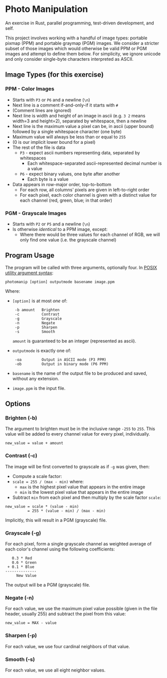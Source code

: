 # Photo Manipulation
An exercise in Rust, parallel programming, test-driven development, and self.

This project involves working with a handful of image types: portable pixmap
(PPM) and portable graymap (PGM) images. We consider a stricter subset of those
images which would otherwise be valid PPM or PGM images and attempt to define
them below. For simplicity, we ignore unicode and only consider single-byte
characters interpreted as ASCII.



## Image Types (for this exercise)

### PPM - Color Images
- Starts with `P3` or `P6` and a newline (`\n`)
- Next line is a comment if-and-only-if it starts with `#`
- (Comment lines are ignored)
- Next line is width and height of an image in ascii (e.g. `3 2` means width=3
  and height=2), separated by whitespace, then a newline
- Next line is the maximum value a pixel can be, in ascii (upper bound)
  followed by a single whitespace character (one byte)
- Maximum value will always be less than or equal to `255`
- (0 is our implicit lower bound for a pixel)
- The rest of the file is data
  - `P3` - expect ascii numbers representing data, separated by whitespaces
    - Each whitespace-separated ascii-represented decimal number is a value
  - `P6` - expect binary values, one byte after another
    - Each byte is a value
- Data appears in row-major order, top-to-bottom
  - For each row, all columns' pixels are given in left-to-right order
  - For each pixel, each color channel is given with a distinct value for each
    channel (red, green, blue; in that order)

### PGM - Grayscale Images
- Starts with `P2` or `P5` and a newline (`\n`)
- Is otherwise *identical* to a PPM image, except:
  - Where there would be three values for each channel of RGB, we will only
    find one value (i.e. the grayscale channel)



## Program Usage

The program will be called with three arguments, optionally four.
In [POSIX utility argument syntax](https://pubs.opengroup.org/onlinepubs/9699919799/basedefs/V1_chap12.html#tag_12_01):

```
photomanip [option] outputmode basename image.ppm
```
Where:
- `[option]` is at most *one* of:
  ```
   -b amount   Brighten
   -c          Contrast
   -g          Grayscale
   -n          Negate
   -p          Sharpen
   -s          Smooth
  ```
  `amount` is guaranteed to be an integer (represented as ascii).

- `outputmode` is exactly one of:
  ```
   -oa         Output in ASCII mode (P3 PPM)
   -ob         Output in binary mode (P6 PPM)
  ```

- `basename` is the name of the output file to be produced and saved, without
  any extension.

- `image.ppm` is the input file.


## Options

### Brighten (-b)
The argument to brighten must be in the inclusive range `-255` to `255`. This
value will be added to every channel value for every pixel, individually.
```
new_value = value + amount
```


### Contrast (-c)
The image will be first converted to grayscale as if `-g` was given, then:
- Compute a scale factor:
- `scale = 255 / (max - min)` where:
  - `max` is the highest pixel value that appears in the entire image
  - `min` is the lowest pixel value that appears in the entire image
- Subtract `min` from each pixel and then multiply by the scale factor `scale`:
```
new_value = scale * (value - min)
          = 255 * (value - min) / (max - min)
```

Implicitly, this will result in a PGM (grayscale) file.


### Grayscale (-g)
For each pixel, form a single grayscale channel as weighted average of each
color's channel using the following coefficients:
```
   0.3 * Red
   0.6 * Green
 + 0.1 * Blue
--------------
     New Value
```

The output will be a PGM (grayscale) file.


### Negate (-n)
For each value, we use the maximum pixel value possible (given in the file header, usually 255) and subtract the pixel from this value:
```
new_value = MAX - value
```


### Sharpen (-p)
For each value, we use four cardinal neighbors of that value.

### Smooth (-s)
For each value, we use all eight neighbor values.
